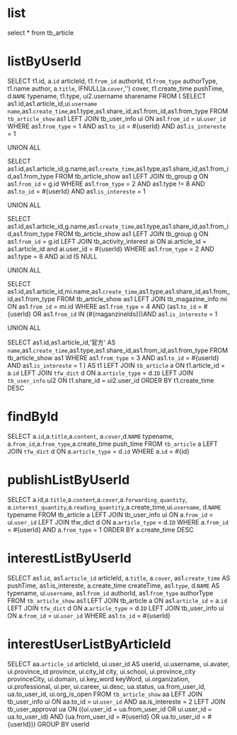 list
===
select * from tb_article

listByUserId
============
SELECT 
   t1.id,
   a.`id` articleId,
   t1.`from_id` authorId,
   t1.`from_type` authorType,
   t1.name author,
   a.`title`,
   IFNULL(a.`cover`,'') cover,
   t1.create_time pushTime,
   d.`NAME` typename,
   t1.type,
   ui2.username sharename
FROM 
(
SELECT as1.id,as1.article_id,ui.`username` `name`,as1.`create_time`,as1.type,as1.share_id,as1.from_id,as1.from_type FROM `tb_article_show` as1
LEFT JOIN tb_user_info  ui
ON as1.`from_id` = ui.`user_id`
WHERE as1.`from_type` = 1 AND as1.`to_id` = #{userId} AND as1.`is_intereste` = 1

UNION ALL

SELECT as1.id,as1.article_id,g.name,as1.`create_time`,as1.type,as1.share_id,as1.from_id,as1.from_type FROM tb_article_show as1
LEFT JOIN tb_group g
ON as1.`from_id` = g.id 
WHERE as1.`from_type` = 2 AND as1.type != 8 AND as1.`to_id` = #{userId} AND as1.`is_intereste` = 1

UNION ALL

SELECT as1.id,as1.article_id,g.name,as1.`create_time`,as1.type,as1.share_id,as1.from_id,as1.from_type
FROM tb_article_show as1
LEFT JOIN tb_group g
ON as1.`from_id` = g.id 
LEFT JOIN tb_activity_interest ai
ON ai.article_id = as1.article_id and ai.user_id = #{userId}
WHERE as1.`from_type` = 2 AND as1.type = 8
AND ai.id IS NULL

UNION ALL

SELECT as1.id,as1.article_id,mi.name,as1.`create_time`,as1.type,as1.share_id,as1.from_id,as1.from_type FROM tb_article_show as1
LEFT JOIN tb_magazine_info mi
ON as1.`from_id` = mi.id
WHERE as1.`from_type` = 4 AND (as1.`to_id` = #{userId} OR as1.`from_id` IN (#{maganzineIds}))AND as1.`is_intereste` = 1

UNION ALL

SELECT as1.id,as1.article_id,'官方' AS `name`,as1.`create_time`,as1.type,as1.share_id,as1.from_id,as1.from_type FROM tb_article_show as1
WHERE as1.`from_type` = 3 AND as1.`to_id` = #{userId} AND as1.`is_intereste` = 1
) AS t1
LEFT JOIN `tb_article` a
ON t1.article_id = a.`id`
LEFT JOIN `tfw_dict` d
ON a.`article_type` = d.`ID`
LEFT JOIN `tb_user_info` ui2
ON t1.share_id = ui2.user_id
ORDER BY t1.create_time DESC
	
findById
========
SELECT a.`id`,a.`title`,a.`content`, a.`cover`,d.`NAME` typename,
a.`from_id`,a.`from_type`,a.create_time push_time
FROM `tb_article` a
LEFT JOIN `tfw_dict` d ON a.`article_type` = d.`id`
WHERE a.`id` = #{id}

publishListByUserId
===================
SELECT a.id,a.`title`,a.`content`,a.`cover`,a.`forwarding_quantity`,
a.`interest_quantity`,a.`reading_quantity`,a.create_time,ui.`username`,
d.`NAME` typename
FROM tb_article a 
LEFT JOIN tb_user_info ui 
ON a.`from_id` = ui.`user_id` 
LEFT JOIN tfw_dict d
ON a.`article_type` = d.`ID`
WHERE a.`from_id` = #{userId} AND a.`from_type` = 1
ORDER BY a.create_time DESC

interestListByUserId
====================
SELECT 
	as1.`id`,
	as1.`article_id` articleId,
	a.`title`,
	a.`cover`,
	as1.`create_time` AS pushTime,
	as1.is_intereste,
	a.create_time createTime,
	as1.`type`,
    d.`NAME` AS typename,
	ui.`username`,
	as1.`from_id` authorId,
	as1.`from_type` authorType
FROM 
	`tb_article_show` as1 
LEFT JOIN 
	tb_article a 
ON 
	as1.`article_id` = a.`id`
LEFT JOIN
	`tfw_dict` d
ON
	a.`article_type` = d.`ID`
LEFT JOIN
	tb_user_info ui 
ON 
	a.`from_id` = ui.`user_id`
WHERE
	as1.`to_id` = #{userId}
	
interestUserListByArticleId
===========================
SELECT
    aa.`article_id` articleId,
    ui.user_id AS userId,
    ui.username,
    ui.avater,
    ui.province_id province,
    ui.city_id city,
    ui.school,
    ui.province_city provinceCity,
    ui.domain,
    ui.key_word keyWord,
    ui.organization,
    ui.professional,
    ui.per,
    ui.career,
    ui.desc,
    ua.status,
    ua.from_user_id,
    ua.to_user_id,
    ui.org_is_open
FROM `tb_article_show` aa
LEFT JOIN  tb_user_info ui
ON aa.to_id = ui.`user_id` AND aa.is_intereste = 2 
LEFT JOIN tb_user_approval ua ON ((ui.user_id = ua.from_user_id OR ui.user_id = ua.to_user_id)
AND (ua.from_user_id = #{userId} OR ua.to_user_id = #{userId}))
GROUP BY userId